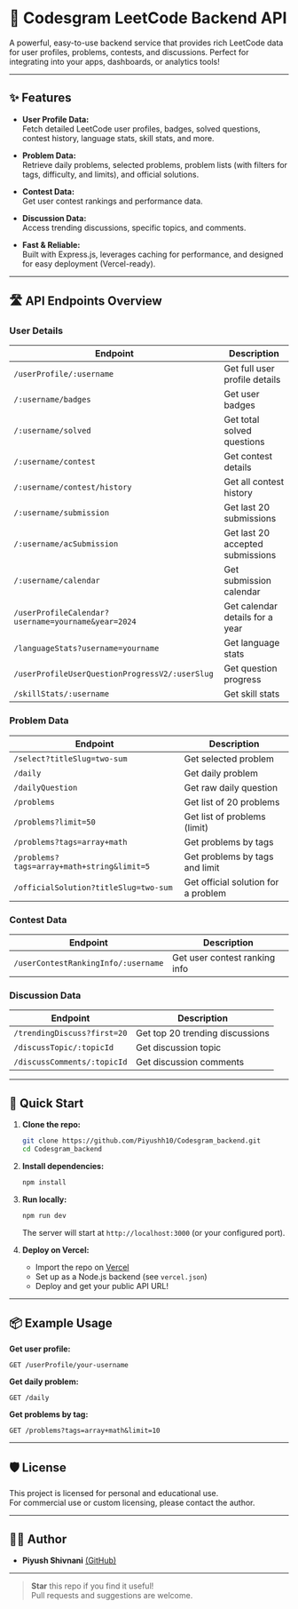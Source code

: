 # 🚀 Codesgram LeetCode Backend API

A powerful, easy-to-use backend service that provides rich LeetCode data for user profiles, problems, contests, and discussions. Perfect for integrating into your apps, dashboards, or analytics tools!

---

## ✨ Features

- **User Profile Data:**  
  Fetch detailed LeetCode user profiles, badges, solved questions, contest history, language stats, skill stats, and more.

- **Problem Data:**  
  Retrieve daily problems, selected problems, problem lists (with filters for tags, difficulty, and limits), and official solutions.

- **Contest Data:**  
  Get user contest rankings and performance data.

- **Discussion Data:**  
  Access trending discussions, specific topics, and comments.

- **Fast & Reliable:**  
  Built with Express.js, leverages caching for performance, and designed for easy deployment (Vercel-ready).

---

## 🛣️ API Endpoints Overview

### User Details
| Endpoint | Description |
|----------|-------------|
| `/userProfile/:username` | Get full user profile details |
| `/:username/badges` | Get user badges |
| `/:username/solved` | Get total solved questions |
| `/:username/contest` | Get contest details |
| `/:username/contest/history` | Get all contest history |
| `/:username/submission` | Get last 20 submissions |
| `/:username/acSubmission` | Get last 20 accepted submissions |
| `/:username/calendar` | Get submission calendar |
| `/userProfileCalendar?username=yourname&year=2024` | Get calendar details for a year |
| `/languageStats?username=yourname` | Get language stats |
| `/userProfileUserQuestionProgressV2/:userSlug` | Get question progress |
| `/skillStats/:username` | Get skill stats |

### Problem Data
| Endpoint | Description |
|----------|-------------|
| `/select?titleSlug=two-sum` | Get selected problem |
| `/daily` | Get daily problem |
| `/dailyQuestion` | Get raw daily question |
| `/problems` | Get list of 20 problems |
| `/problems?limit=50` | Get list of problems (limit) |
| `/problems?tags=array+math` | Get problems by tags |
| `/problems?tags=array+math+string&limit=5` | Get problems by tags and limit |
| `/officialSolution?titleSlug=two-sum` | Get official solution for a problem |

### Contest Data
| Endpoint | Description |
|----------|-------------|
| `/userContestRankingInfo/:username` | Get user contest ranking info |

### Discussion Data
| Endpoint | Description |
|----------|-------------|
| `/trendingDiscuss?first=20` | Get top 20 trending discussions |
| `/discussTopic/:topicId` | Get discussion topic |
| `/discussComments/:topicId` | Get discussion comments |

---

## 🚦 Quick Start

1. **Clone the repo:**
   ```bash
   git clone https://github.com/Piyushh10/Codesgram_backend.git
   cd Codesgram_backend
   ```

2. **Install dependencies:**
   ```bash
   npm install
   ```

3. **Run locally:**
   ```bash
   npm run dev
   ```
   The server will start at `http://localhost:3000` (or your configured port).

4. **Deploy on Vercel:**  
   - Import the repo on [Vercel](https://vercel.com/)
   - Set up as a Node.js backend (see `vercel.json`)
   - Deploy and get your public API URL!

---

## 📦 Example Usage

**Get user profile:**
```http
GET /userProfile/your-username
```

**Get daily problem:**
```http
GET /daily
```

**Get problems by tag:**
```http
GET /problems?tags=array+math&limit=10
```

---

## 🛡️ License

This project is licensed for personal and educational use.  
For commercial use or custom licensing, please contact the author.

---

## 🙋‍♂️ Author

- **Piyush Shivnani** [(GitHub)](https://github.com/Piyushh10)

---

> **Star** this repo if you find it useful!  
> Pull requests and suggestions are welcome. 
